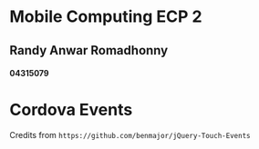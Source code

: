 <h1>Mobile Computing ECP 2</h1>
<h2>Randy Anwar Romadhonny</h2>
<h4>04315079</h4>

<h1>Cordova Events</h1>
<p>
  Credits from <code>https://github.com/benmajor/jQuery-Touch-Events</code>
  </p>
